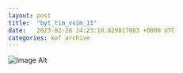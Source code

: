 ```yaml
---
layout:	post
title:	"byt_tim_vsim_11"
date:	2023-02-28 14:23:18.829817083 +0000 UTC
categories:	kof archive
---
```


![Image Alt](https://k0f.github.io/assets/byt_tim_vsim_11.png)